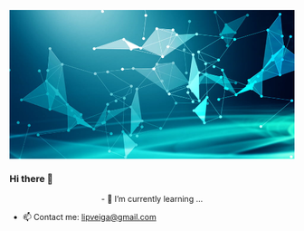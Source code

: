 ![Cover](https://github.com/LipDesigns/LipDesigns/blob/main/img/285823f61c7ed73.jpg)

### Hi there 👋

<p style="text-align: center;">- 🌱 I’m currently learning ...</p>

- 📫 Contact me: lipveiga@gmail.com 
